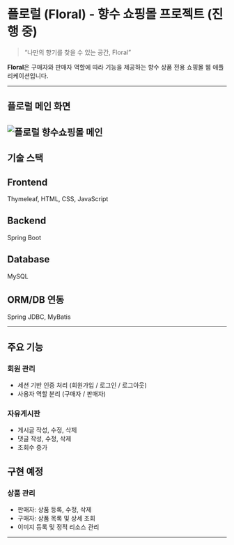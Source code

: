 # 플로럴 (Floral) - 향수 쇼핑몰 프로젝트 (진행 중)

> “나만의 향기를 찾을 수 있는 공간, Floral”

**Floral**은 구매자와 판매자 역할에 따라 기능을 제공하는 향수 상품 전용 쇼핑몰 웹 애플리케이션입니다.

---
## 플로럴 메인 화면
![플로럴 향수쇼핑몰 메인](https://github.com/user-attachments/assets/a35e1ad5-0c65-46ba-ba2d-743ceaa901c1)
---

## 기술 스택
## Frontend    
Thymeleaf, HTML, CSS, JavaScript  
## Backend     
Spring Boot             
## Database    
MySQL                               
## ORM/DB 연동  
Spring JDBC, MyBatis                

---

## 주요 기능

### 회원 관리
- 세션 기반 인증 처리 (회원가입 / 로그인 / 로그아웃)
- 사용자 역할 분리 (구매자 / 판매자)

### 자유게시판
- 게시글 작성, 수정, 삭제
- 댓글 작성, 수정, 삭제
- 조회수 증가

  
## 구현 예정

### 상품 관리 
- 판매자: 상품 등록, 수정, 삭제
- 구매자: 상품 목록 및 상세 조회
- 이미지 등록 및 정적 리소스 관리
  
---
